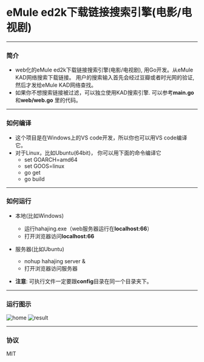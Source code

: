 # eMule ed2k下载链接搜索引擎(电影/电视剧)

---
### 简介
* web化的eMule ed2k下载链接搜索引擎(电影/电视剧), 用Go开发。从eMule KAD网络搜索下载链接。 用户的搜索输入首先会经过豆瓣或者时光网的验证, 然后才发给eMule KAD网络查找。
* 如果你不想搜索链接被过滤，可以独立使用KAD搜索引擎. 可以参考**main.go**和**web/web.go** 里的代码。

---
### 如何编译
- 这个项目是在Windows上的VS code开发，所以你也可以用VS code编译它。
- 对于Linux，比如Ubuntu(64bit)， 你可以用下面的命令编译它
    * set GOARCH=amd64
    * set GOOS=linux
    * go get
    * go build


---
### 如何运行
- 本地(比如Windows)
    * 运行hahajing.exe（web服务器运行在**localhost:66**）
    * 打开浏览器访问**localhost:66**
- 服务器(比如Ubuntu)
    * nohup hahajing server &
    * 打开浏览器访问服务器
    
- **注意**: 可执行文件一定要跟**config**目录在同一个目录夹下。

---
### 运行图示
![home](https://github.com/moyuanz/hahajing/blob/master/doc/home.png)
![result](https://github.com/moyuanz/hahajing/blob/master/doc/result.png)

---
### 协议
MIT
